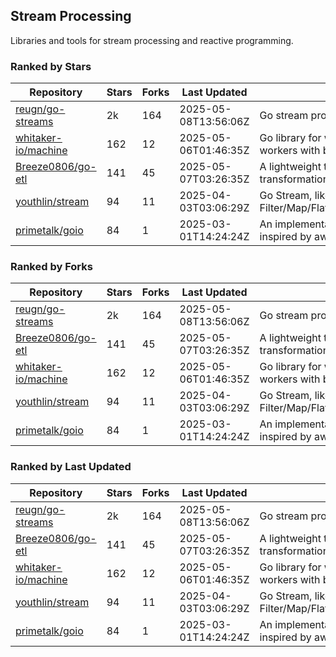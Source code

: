 ## Stream Processing

Libraries and tools for stream processing and reactive programming.

### Ranked by Stars

| Repository | Stars | Forks | Last Updated | Description | 
|------------|-------|-------|--------------|-------------|
| [reugn/go-streams](https://github.com/reugn/go-streams) | 2k | 164 | 2025-05-08T13:56:06Z |  Go stream processing library. |
| [whitaker-io/machine](https://github.com/whitaker-io/machine) | 162 | 12 | 2025-05-06T01:46:35Z |  Go library for writing and generating stream workers with built in metrics and traceability. |
| [Breeze0806/go-etl](https://github.com/Breeze0806/go-etl) | 141 | 45 | 2025-05-07T03:26:35Z |  A lightweight toolkit for data source extraction, transformation, and loading (ETL). |
| [youthlin/stream](https://github.com/youthlin/stream) | 94 | 11 | 2025-04-03T03:06:29Z |  Go Stream, like Java 8 Stream: Filter/Map/FlatMap/Peek/Sorted/ForEach/Reduce... |
| [primetalk/goio](https://github.com/primetalk/goio) | 84 | 1 | 2025-03-01T14:24:24Z |  An implementation of IO, Stream, Fiber for Golang, inspired by awesome Scala libraries cats and fs2. |

### Ranked by Forks

| Repository | Stars | Forks | Last Updated | Description | 
|------------|-------|-------|--------------|-------------|
| [reugn/go-streams](https://github.com/reugn/go-streams) | 2k | 164 | 2025-05-08T13:56:06Z |  Go stream processing library. |
| [Breeze0806/go-etl](https://github.com/Breeze0806/go-etl) | 141 | 45 | 2025-05-07T03:26:35Z |  A lightweight toolkit for data source extraction, transformation, and loading (ETL). |
| [whitaker-io/machine](https://github.com/whitaker-io/machine) | 162 | 12 | 2025-05-06T01:46:35Z |  Go library for writing and generating stream workers with built in metrics and traceability. |
| [youthlin/stream](https://github.com/youthlin/stream) | 94 | 11 | 2025-04-03T03:06:29Z |  Go Stream, like Java 8 Stream: Filter/Map/FlatMap/Peek/Sorted/ForEach/Reduce... |
| [primetalk/goio](https://github.com/primetalk/goio) | 84 | 1 | 2025-03-01T14:24:24Z |  An implementation of IO, Stream, Fiber for Golang, inspired by awesome Scala libraries cats and fs2. |

### Ranked by Last Updated

| Repository | Stars | Forks | Last Updated | Description | 
|------------|-------|-------|--------------|-------------|
| [reugn/go-streams](https://github.com/reugn/go-streams) | 2k | 164 | 2025-05-08T13:56:06Z |  Go stream processing library. |
| [Breeze0806/go-etl](https://github.com/Breeze0806/go-etl) | 141 | 45 | 2025-05-07T03:26:35Z |  A lightweight toolkit for data source extraction, transformation, and loading (ETL). |
| [whitaker-io/machine](https://github.com/whitaker-io/machine) | 162 | 12 | 2025-05-06T01:46:35Z |  Go library for writing and generating stream workers with built in metrics and traceability. |
| [youthlin/stream](https://github.com/youthlin/stream) | 94 | 11 | 2025-04-03T03:06:29Z |  Go Stream, like Java 8 Stream: Filter/Map/FlatMap/Peek/Sorted/ForEach/Reduce... |
| [primetalk/goio](https://github.com/primetalk/goio) | 84 | 1 | 2025-03-01T14:24:24Z |  An implementation of IO, Stream, Fiber for Golang, inspired by awesome Scala libraries cats and fs2. |

